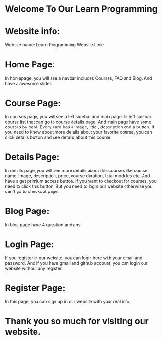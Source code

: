 # Welcome To Our Learn Programming

# Website info:
Website name: Learn Programming
Website Link: 

# Home Page:
In homepage, you will see a navbar includes Courses, FAQ and Blog.
And have a awesome slider. 

# Course Page:
In courses page, you will see a left sidebar and main page. In left sidebar course list that can go to course details page. And main page have some courses by card. Every card has a image, title , description and a button. If you need to know about more details about your favorite course, you can click details button and see details about this course. 

# Details Page:
In details page, you will see more details about this courses like course name, image, description, price, course duration, total modules etc. And have a get primium access button. If you want to checkout for courses, you need to click this button. But you need to login our website otherwise you can't go to checkout page.

# Blog Page:
In blog page have 4 question and ans.

# Login Page:
If you register in our website, you can login here with your email and password. And if you have gmail and github account, you can login our website without any register. 

# Register Page:
In this page, you can sign up in our website with your real info. 


# Thank you so much for visiting our website. 